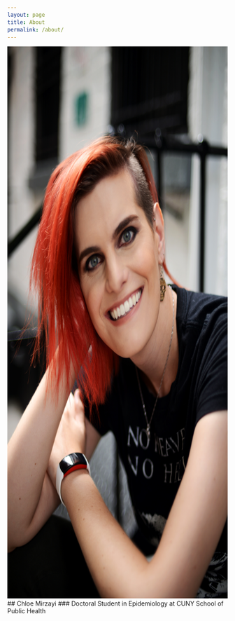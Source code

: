 ```yaml
---
layout: page
title: About
permalink: /about/
---
```

<img src="/images/cm.jpg"  width="842" height="1260">
## Chloe Mirzayi
### Doctoral Student in Epidemiology at CUNY School of Public Health
